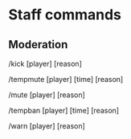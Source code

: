 # Staff commands

## Moderation

/kick [player] [reason]
  
/tempmute [player] [time] [reason]
  
/mute [player] [reason]
  
/tempban [player] [time] [reason]
  
/warn [player] [reason]
